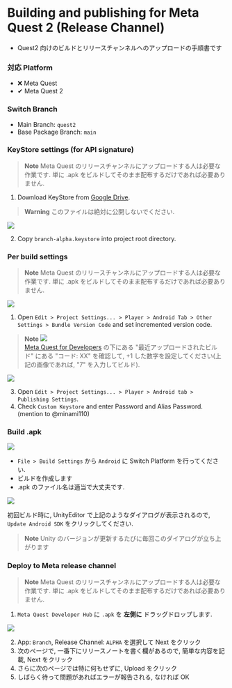 ﻿# Building and publishing for Meta Quest 2 (Release Channel)

- Quest2 向けのビルドとリリースチャンネルへのアップロードの手順書です

### 対応 Platform
- ❌ Meta Quest
- ✔ Meta Quest 2

### Switch Branch
- Main Branch: `quest2`
- Base Package Branch: `main`



### KeyStore settings (for API signature)

> **Note**
> Meta Quest のリリースチャンネルにアップロードする人は必要な作業です. 単に .apk をビルドしてそのまま配布するだけであれば必要ありません.

1. Download KeyStore from [Google Drive](https://drive.google.com/drive/u/1/folders/1Lnag0VZSbb2BxFMgSzJCirLm5YEf2WV0).

> **Warning**
> このファイルは絶対に公開しないでください.

![](https://i.gyazo.com/29e09c3557956f5993d4f528b1d683b6.png)

2. Copy `branch-alpha.keystore` into project root directory.

### Per build settings

> **Note**
> Meta Quest のリリースチャンネルにアップロードする人は必要な作業です. 単に .apk をビルドしてそのまま配布するだけであれば必要ありません.

![](https://i.gyazo.com/e6a5f0a549b95005f69db1ce1ccac25a.png)

1. Open `Edit > Project Settings... > Player > Android Tab > Other Settings > Bundle Version Code` and set incremented version code.

> **Note**
> ![](https://i.gyazo.com/f83afe0e41802db97982af3bc876deb3.png)  
> [Meta Quest for Developers](https://developer.oculus.com/manage/applications/9709965022407423/) の下にある "最近アップロードされたビルド" にある "コード: XX" を確認して, +1 した数字を設定してください(上記の画像であれば, "7" を入力してビルド).

![](https://i.gyazo.com/c79fc22f174d5119c9a3320e00f1e1a8.png)

3. Open `Edit > Project Settings... > Player > Android tab > Publishing Settings`.
4. Check `Custom Keystore` and enter Password and Alias Password. (mention to @minami110)

### Build .apk

![](https://i.gyazo.com/fd703822c40d424345dc69255fb0e76d.png)

- `File > Build Settings` から `Android` に Switch Platform
を行ってください.
- ビルドを作成します
- .apk のファイル名は適当で大丈夫です.

![](https://i.gyazo.com/58676029342d1551ffc3cce310943691.png)

初回ビルド時に, UnityEditor で上記のようなダイアログが表示されるので, `Update Android SDK` をクリックしてください.

> **Note**
> Unity のバージョンが更新するたびに毎回このダイアログが立ち上がります

### Deploy to Meta release channel

> **Note**
> Meta Quest のリリースチャンネルにアップロードする人は必要な作業です. 単に .apk をビルドしてそのまま配布するだけであれば必要ありません.

1. `Meta Quest Developer Hub` に `.apk` を **左側に** ドラッグドロップします.

![](https://i.gyazo.com/75a25b8cf75675939938afc9ebb77161.png)

2. App: `Branch`, Release Channel: `ALPHA` を選択して Next をクリック
3. 次のページで, 一番下にリリースノートを書く欄があるので, 簡単な内容を記載, Next をクリック
4. さらに次のページでは特に何もせずに, Upload をクリック
5. しばらく待って問題があればエラーが報告される, なければ OK



